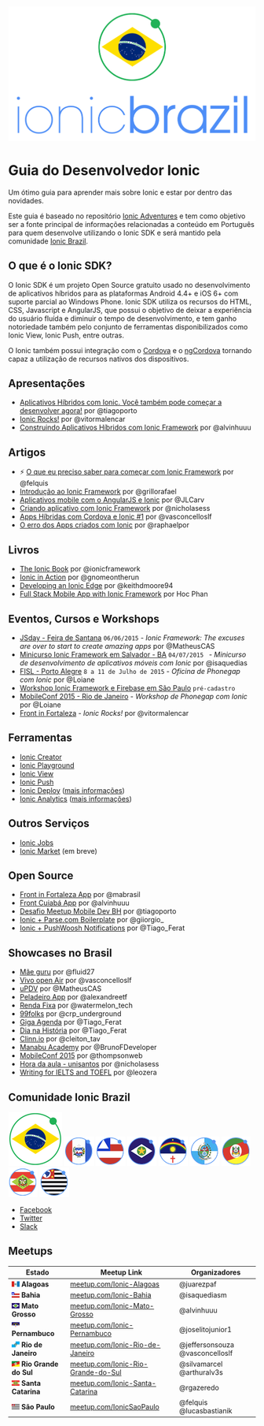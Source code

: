 ![Ionic Brazil](resources/logos/_brazil/ionic-brazil-logo.png)

# Guia do Desenvolvedor Ionic
Um ótimo guia para aprender mais sobre Ionic e estar por
dentro das novidades.

Este guia é baseado no repositório [Ionic Adventures](http://github.com/juarezpaf/ionic-adventures) e tem como objetivo ser a fonte principal de informações relacionadas a conteúdo em Português para quem desenvolve utilizando o Ionic SDK e será mantido pela comunidade [Ionic Brazil](http://github.com/ionicbrazil).

## O que é o Ionic SDK?
O Ionic SDK é um projeto Open Source gratuito usado no desenvolvimento de aplicativos híbridos para as plataformas Android 4.4+ e iOS 6+ com suporte parcial ao Windows Phone. Ionic SDK utiliza os recursos do HTML, CSS, Javascript e AngularJS, que possui o objetivo de deixar a experiência do usuário fluída e diminuir o tempo de desenvolvimento, e tem ganho notoriedade também pelo conjunto de ferramentas disponibilizados como Ionic View, Ionic Push, entre outras.

O Ionic também possui integração com o [Cordova](https://cordova.apache.org/) e o [ngCordova](http://ngcordova.com/) tornando capaz a utilização de recursos nativos dos dispositivos.

## Apresentações

* [Aplicativos Híbridos com Ionic. Você também pode começar a desenvolver agora!](http://www.tiagoporto.com/aplicativos-hibridos-com-ionic-voce-tambem-pode-comecar-a-desenvolver-agora) por @tiagoporto
* [Ionic Rocks!](https://speakerdeck.com/vitormalencar/ionic-rocks) por @vitormalencar
* [Construindo Aplicativos Híbridos com Ionic Framework](http://alvarowolfx.github.io/ionic-present/#/) por @alvinhuuu

## Artigos

* :zap: [O que eu preciso saber para começar com Ionic Framework](http://tutsmais.com.br/blog/ionicframework/o-que-eu-preciso-saber-para-comecar-com-ionic-framework) por @felquis
* [Introdução ao Ionic Framework](http://tableless.com.br/introducao-ao-ionic-framework/) por @grillorafael
* [Aplicativos mobile com o AngularJS e Ionic](http://frontinbrazil.com.br/aplicativos-mobile-com-o-angularjs-e-ionic/) por @JLCarv
* [Criando aplicativo com Ionic Framework](http://nicholasess.com.br/desenvolvimento/criando-aplicativo-com-ionic-framework-serie/) por @nicholasess
* [Apps Híbridas com Cordova e Ionic #1](http://luisvasconcellos.com/2015/04/06/apps-hibridas-com-cordova-e-ionic.html) por @vasconcelloslf
* [O erro dos Apps criados com Ionic](https://medium.com/@LithiumBr/o-erro-dos-apps-criados-com-ionic-6797c1216d15?source=tw-992152d591ea-1436294034569) por @raphaelpor

## Livros

* [The Ionic Book](http://ionicframework.com/docs/guide/) por @ionicframework
* [Ionic in Action](http://www.manning.com/wilken) por @gnomeontherun
* [Developing an Ionic Edge](http://bleedingedgepress.com/developing-ionic-edge/) por @keithdmoore94
* [Full Stack Mobile App with Ionic Framework](http://amzn.com/B00QF1H380) por Hoc Phan

## Eventos, Cursos e Workshops


* [JSday - Feira de Santana](http://www.jsday.com.br/) `06/06/2015` - *Ionic Framework: The excuses are over to start to create amazing apps* por @MatheusCAS
* [Minicurso Ionic Framework em Salvador - BA](http://www.eventick.com.br/minicurso-ionic-framework) `04/07/2015 ` - *Minicurso de desenvolvimento de aplicativos móveis com Ionic* por @isaquedias
* [FISL - Porto Alegre](http://softwarelivre.org/fisl16) `8 a 11 de Julho de 2015` - *Oficina de Phonegap com Ionic* por @Loiane
* [Workshop Ionic Framework e Firebase em São Paulo](https://kaumac.typeform.com/to/ovUnoW) `pré-cadastro`
* [MobileConf 2015 - Rio de Janeiro](http://www.mobileconf.com.br/) - *Workshop de Phonegap com Ionic* por @Loiane
* [Front in Fortaleza](http://www.frontinfortaleza.com.br/) - *Ionic Rocks!* por @vitormalencar

## Ferramentas

* [Ionic Creator](https://creator.ionic.io/)
* [Ionic Playground](http://play.ionic.io/)
* [Ionic View](http://view.ionic.io/)
* [Ionic Push](https://apps.ionic.io/landing/push)
* [Ionic Deploy](https://apps.ionic.io/signup) ([mais informações](http://blog.ionic.io/announcing-ionic-deploy-alpha-update-your-app-without-waiting/))
* [Ionic Analytics](https://apps.ionic.io/signup) ([mais informações](http://blog.ionic.io/optimize-your-apps-growth-with-ionic-analytics-now-in-alpha/))

## Outros Serviços
* [Ionic Jobs](http://jobs.ionic.io/)
* [Ionic Market](http://market.ionic.io/) (em breve)

## Open Source

* [Front in Fortaleza App](https://github.com/devevents/front-in-fortaleza-app) por @mabrasil
* [Front Cuiabá App](https://github.com/alvarowolfx/front-in-cuiaba-app) por @alvinhuuu
* [Desafio Meetup Mobile Dev BH](https://github.com/tiagoporto/desafio-mobile) por @tiagoporto
* [Ionic + Parse.com Boilerplate](https://github.com/giorgiofellipe/ionic-angular-parse-boilerplate) por @giiorgio_
* [Ionic + PushWoosh Notifications](https://github.com/TiagoSilvaPereira/ionic-pushwoosh) por @Tiago_Ferat

## Showcases no Brasil

* [Mãe guru](http://maeguru.com.br/) por @fluid27
* [Vivo open Air](https://itunes.apple.com/us/app/vivo-open-air/id940039537?mt=8) por @vasconcelloslf
* [uPDV](https://play.google.com/store/apps/details?id=com.ionicframework.updv389492) por @MatheusCAS
* [Peladeiro App](https://play.google.com/store/apps/details?id=com.alexandreoliveira.peladeiroapp) por @alexandreetf
* [Renda Fixa](http://rendafixa.rocks/) por @watermelon_tech
* [99folks](http://99folks.com) por @crp_underground
* [Giga Agenda](https://play.google.com/store/apps/details?id=com.tsp.gigaagenda532012) por @Tiago_Ferat
* [Dia na História](https://play.google.com/store/apps/details?id=com.tsp.dayinhistory910335) por @Tiago_Ferat
* [Clinn.io](http://clinn.io/) por @cleiton_tav
* [Manabu Academy](https://play.google.com/store/apps/details?id=com.manabuacademy.manabuacademy) por @BrunoFDeveloper
* [MobileConf 2015](https://github.com/thompsonemerson/app-mobile-conf) por @thompsonweb
* [Hora da aula - unisantos](https://play.google.com/store/apps/details?id=br.com.nicholasess.horadaulaunisantos&hl=pt_BR) por @nicholasess
* [Writing for IELTS and TOEFL](http://writingskills.leonardofaria.net) por @leozera

## Comunidade Ionic Brazil
![Ionic Brazil](resources/logos/_brazil/ionic-brazil-icon-small.png)
[![Ionic Alagoas](resources/logos/alagoas/ionic-alagoas-icon-small.png)](http://www.meetup.com/Ionic-Alagoas)
[![Ionic Bahia](resources/logos/bahia/ionic-bahia-icon-small.png)](http://www.meetup.com/Ionic-Bahia)
[![Ionic Mato Grosso](resources/logos/matogrosso/ionic-matogrosso-icon-small.png)](http://www.meetup.com/Ionic-Mato-Grosso)
[![Ionic Pernambuco](resources/logos/pernambuco/ionic-pernambuco-icon-small.png)](http://www.meetup.com/Ionic-Pernambuco/)
[![Ionic Rio de Janeiro](resources/logos/riodejaneiro/ionic-riodejaneiro-icon-small.png)](http://www.meetup.com/Ionic-Rio-de-Janeiro)
[![Ionic Rio Grande do Sul](resources/logos/riograndedosul/ionic-riograndedosul-icon-small.png)](http://www.meetup.com/Ionic-Rio-Grande-do-Sul)
[![Ionic Santa Catarina](resources/logos/santacatarina/ionic-santacatarina-icon-small.png)](http://www.meetup.com/Ionic-Santa-Catarina)
[![Ionic São Paulo](resources/logos/saopaulo/ionic-saopaulo-icon-small.png)](http://www.meetup.com/IonicSaoPaulo)

* [Facebook](https://www.facebook.com/groups/1558333777738228)
* [Twitter](http://twitter.com/ionicbrazil)
* [Slack](http://ionicbrazil.herokuapp.com)

## Meetups
Estado                  | Meetup Link                               | Organizadores
---                     | ---                                       | ---
<img src="resources/bandeiras/alagoas.png" width=16/> **Alagoas** | [meetup.com/Ionic-Alagoas][mAL] | @juarezpaf
<img src="resources/bandeiras/bahia.png" width=16/> **Bahia** | [meetup.com/Ionic-Bahia][mBH]  | @isaquediasm
<img src="resources/bandeiras/mato-grosso.png" width=16/> **Mato Grosso** | [meetup.com/Ionic-Mato-Grosso][mMT] | @alvinhuuu
<img src="resources/bandeiras/pernambuco.png" width=16/> **Pernambuco** | [meetup.com/Ionic-Pernambuco][mPE]  | @joselitojunior1
<img src="resources/bandeiras/rio-de-janeiro.png" width=16/> **Rio de Janeiro** | [meetup.com/Ionic-Rio-de-Janeiro][mRJ]  | @jeffersonsouza @vasconcelloslf
<img src="resources/bandeiras/rio-grande-do-sul.png" width=16/> **Rio Grande do Sul** | [meetup.com/Ionic-Rio-Grande-do-Sul][mRS] | @silvamarcel @arthuralv3s
<img src="resources/bandeiras/santa-catarina.png" width=16/> **Santa Catarina**  | [meetup.com/Ionic-Santa-Catarina][mSC]  | @rgazeredo
<img src="resources/bandeiras/sao-paulo.png" width=16/> **São Paulo**  | [meetup.com/IonicSaoPaulo][mSP]  | @felquis @lucasbastianik

[mAL]: http://meetup.com/Ionic-Alagoas
[mBH]: http://meetup.com/Ionic-Bahia
[mMT]: http://meetup.com/Ionic-Mato-Grosso
[mPE]: http://meetup.com/Ionic-Pernambuco
[mRJ]: http://meetup.com/Ionic-Rio-de-Janeiro
[mRS]: http://meetup.com/Ionic-Rio-Grande-do-Sul
[mSC]: http://meetup.com/Ionic-Santa-Catarina
[mSP]: http://meetup.com/IonicSaoPaulo
